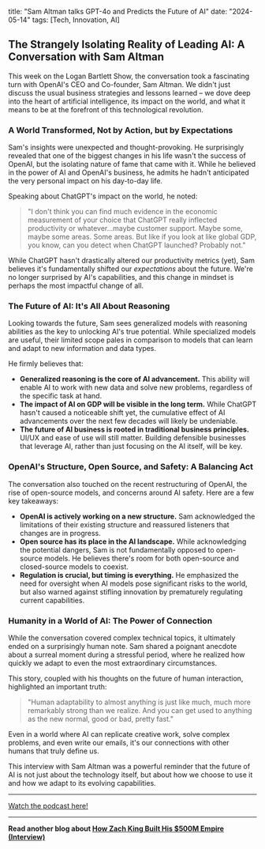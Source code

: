 

title: "Sam Altman talks GPT-4o and Predicts the Future of AI"
date: "2024-05-14"
tags: [Tech, Innovation, AI]


## The Strangely Isolating Reality of Leading AI: A Conversation with Sam Altman

This week on the Logan Bartlett Show, the conversation took a fascinating turn with OpenAI's CEO and Co-founder, Sam Altman. We didn't just discuss the usual business strategies and lessons learned – we dove deep into the heart of artificial intelligence, its impact on the world, and what it means to be at the forefront of this technological revolution. 

### A World Transformed, Not by Action, but by Expectations

Sam's insights were unexpected and thought-provoking. He surprisingly revealed that one of the biggest changes in his life wasn't the success of OpenAI, but the isolating nature of fame that came with it. While he believed in the power of AI and OpenAI's business, he admits he hadn't anticipated the very personal impact on his day-to-day life. 

Speaking about ChatGPT's impact on the world, he noted:

>  "I don't think you can find much evidence in the economic measurement of your choice that ChatGPT really inflected productivity or whatever...maybe customer support. Maybe some, maybe some areas. Some areas. But like if you look at like global GDP, you know, can you detect when ChatGPT launched? Probably not."

While ChatGPT hasn't drastically altered our productivity metrics (yet), Sam believes it's fundamentally shifted our *expectations* about the future. We're no longer surprised by AI's capabilities, and this change in mindset is perhaps the most impactful change of all.

### The Future of AI: It's All About Reasoning

Looking towards the future, Sam sees generalized models with reasoning abilities as the key to unlocking AI's true potential. While specialized models are useful, their limited scope pales in comparison to models that can learn and adapt to new information and data types.

He firmly believes that:

* **Generalized reasoning is the core of AI advancement.** This ability will enable AI to work with new data and solve new problems, regardless of the specific task at hand.
* **The impact of AI on GDP will be visible in the long term.** While ChatGPT hasn't caused a noticeable shift yet, the cumulative effect of AI advancements over the next few decades will likely be undeniable.
* **The future of AI business is rooted in traditional business principles.**  UI/UX and ease of use will still matter. Building defensible businesses that leverage AI, rather than just focusing on the AI itself, will be key.

### OpenAI's Structure, Open Source, and Safety: A Balancing Act

The conversation also touched on the recent restructuring of OpenAI, the rise of open-source models, and concerns around AI safety. Here are a few key takeaways:

* **OpenAI is actively working on a new structure.** Sam acknowledged the limitations of their existing structure and reassured listeners that changes are in progress.
* **Open source has its place in the AI landscape.** While acknowledging the potential dangers, Sam is not fundamentally opposed to open-source models. He believes there's room for both open-source and closed-source models to coexist.
* **Regulation is crucial, but timing is everything.** He emphasized the need for oversight when AI models pose significant risks to the world, but also warned against stifling innovation by prematurely regulating current capabilities. 

###  Humanity in a World of AI: The Power of Connection

While the conversation covered complex technical topics, it ultimately ended on a surprisingly human note. Sam shared a poignant anecdote about a surreal moment during a stressful period, where he realized how quickly we adapt to even the most extraordinary circumstances. 

This story, coupled with his thoughts on the future of human interaction, highlighted an important truth: 

> "Human adaptability to almost anything is just like much, much more remarkably strong than we realize. And you can get used to anything as the new normal, good or bad, pretty fast."

Even in a world where AI can replicate creative work, solve complex problems, and even write our emails, it's our connections with other humans that truly define us.  

This interview with Sam Altman was a powerful reminder that the future of AI is not just about the technology itself, but about how we choose to use it and how we adapt to its evolving capabilities.

---

<a href="https://youtube.com/watch?v=fMtbrKhXMWc" target="_blank">Watch the podcast here!</a>


---

**Read another blog about [How Zach King Built His $500M Empire (Interview)](./20230724-zachking-jonyoushaei)**
